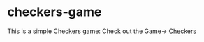 # checkers-game

This is a simple Checkers game:
Check out the Game-> <a href="www.shalomtou.github.io/checkers-game/">Checkers</a> 

